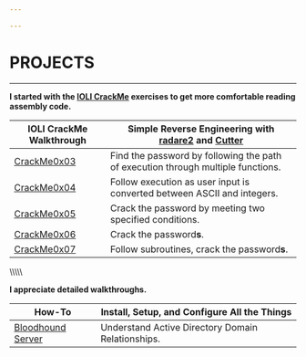 ```yaml
---

---
```


# PROJECTS
___
**I started with the [IOLI CrackMe](https://github.com/Maijin/Workshop2015/tree/master/IOLI-crackme) exercises to get more comfortable reading assembly code.**


IOLI CrackMe Walkthrough | Simple Reverse Engineering with [radare2](https://rada.re/r/) and [Cutter](https://github.com/radareorg/cutter)
----- | -----
[CrackMe0x03](/2018/02/17/crackme0x03) | Find the password by following the path of execution through multiple functions.
[CrackMe0x04](/2018/02/25/crackme0x04) | Follow execution as user input is converted between ASCII and integers.
[CrackMe0x05](/2018/03/02/crackme0x05) | Crack the password by meeting two specified conditions.
[CrackMe0x06](/2018/03/09/crackme0x06) | Crack the password**s**.
[CrackMe0x07](/2018/03/18/crackme0x07) | Follow subroutines, crack the password**s**.

\\\\\\\\\\

**I appreciate detailed walkthroughs.**


How-To | Install, Setup, and Configure All the Things
------ | ------
[Bloodhound Server](/2018/03/03/installing-bloodhound-server) | Understand Active Directory Domain Relationships.
